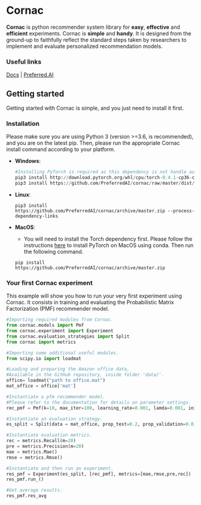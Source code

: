 # Cornac

**Cornac** is python recommender system library for **easy**, **effective** and **efficient** experiments. Cornac is **simple** and **handy**. It is designed from the ground-up to faithfully reflect the standard steps taken by researchers to implement and evaluate personalized recommendation models.

### Useful links
[Docs](https://cornac.readthedocs.io/en/latest/index.html) |
[Preferred.AI](https://preferred.ai/)

## Getting started

Getting started with Cornac is simple, and you just need to install it first.

### Installation

Please make sure you are using Python 3 (version >=3.6, is recommended), and you are on the latest pip.
Then, please run the appropriate Cornac install command according to your platform.

* **Windows**:
 
	```python
	#Installing PyTorch is required as this dependency is not handle automatically.
	pip3 install http://download.pytorch.org/whl/cpu/torch-0.4.1-cp36-cp36m-win_amd64.whl 
	pip3 install https://github.com/PreferredAI/cornac/raw/master/dist/cornac-0.1.0-cp36-cp36m-win_amd64.whl
	```

* **Linux**:
	```
	pip3 install https://github.com/PreferredAI/cornac/archive/master.zip --process-dependency-links
	```

* **MacOS**:
	- You will need to install the Torch dependency first. Please follow the instructions [here](https://pytorch.org/) to install PyTorch on MacOS using conda. Then run the following command.
	```
	pip install https://github.com/PreferredAI/cornac/archive/master.zip
	```


### Your first Cornac experiment

This example will show you how to run your very first experiment using Cornac. It consists in training and evaluating the Probabilistic Matrix Factorization (PMF) recommender model.

```python
#Importing required modules from Cornac.
from cornac.models import Pmf
from cornac.experiment import Experiment
from cornac.evaluation_strategies import Split
from cornac import metrics 

#Importing some additional useful modules.
from scipy.io import loadmat

#Loading and preparing the Amazon office data,
#Available in the GitHub repository, inside folder 'data/'. 
office= loadmat("path to office.mat")
mat_office = office['mat']

#Instantiate a pfm recommender model.
#Please refer to the documentation for details on parameter settings.
rec_pmf = Pmf(k=10, max_iter=100, learning_rate=0.001, lamda=0.001, init_params={'U':None,'V':None})

#Instantiate an evaluation strategy.
es_split = Split(data = mat_office, prop_test=0.2, prop_validation=0.0, good_rating=4)

#Instantiate evaluation metrics.
rec = metrics.Recall(m=20)
pre = metrics.Precision(m=20)
mae = metrics.Mae()
rmse = metrics.Rmse()

#Instantiate and then run an experiment.
res_pmf = Experiment(es_split, [rec_pmf], metrics=[mae,rmse,pre,rec])
res_pmf.run_()

#Get average results.
res_pmf.res_avg
```